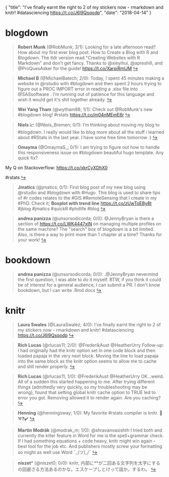 {
  "title": "I’ve finally earnt the right to 2 of my stickers now - rmarkdown and knitr! #datasciencing https://t.co/J6l9Qsqodp",
  "date": "2018-04-14"
}

# blogdown

> **Robert Munk** (@RobMunk; 3/1): Looking for a late afternoon read? How about my first ever blog post: How to Create a Blog with R and Blogdown. The tldr version read "Creating Websites with R Markdown" and don't get fancy. Thanks to @xieyihui, @apreshill, and @ProQuesAsker for the guide!
https://t.co/XarpiRmlJM  [&#8618;](https://twitter.com/xieyihui/status/984905899402723329)

<!-- -->


> **Michael B** (@MichaelBatech; 2/0): Today, I spent 45 minutes making a website in @rstudio  with #blogdown  and then spent 2 hours trying to figure out a PROC IMPORT error in reading a .xlsx file into @SASsoftware . I'm running out of patience for this language and wish it would get it's shit together already.  [&#8618;](https://twitter.com/xieyihui/status/984768735612456960)

<!-- -->


> **Wei Yang Tham** (@wytham88; 1/1): Check out @RobMunk's new #blogdown blog! #rstats https://t.co/m04nMEmE6r  [&#8618;](https://twitter.com/xieyihui/status/984912275873071104)

<!-- -->


> **Niels  📈** (@Niels_Bremen; 0/1): I’m thinking about moving my blog to #blogdown. I really would like to blog more about all the stuff i learned about #RStats in the last year. 
I have some free time tomorrow :)  [&#8618;](https://twitter.com/xieyihui/status/984860243283922946)

<!-- -->


> **Omayma** (@OmaymaS_; 0/1): I am trying to figure out how to handle this responsiveness issue on #blogdown beautiful hugo template. Any quick fix? 
>
My Q on Stackoverflow: https://t.co/xkrCyXDhX0
>
#rstats  [&#8618;](https://twitter.com/xieyihui/status/984845708120518656)

<!-- -->


> **Jmatics** (@jmatics; 0/1): First blog post of my new blog using @rstudio and #blogdown with #Hugo. This blog is used to share tips of #r codes relates to the #GIS #RemoteSensing that I create in my #PhD. 
Check it;
**Boxplot with trend line**
https://t.co/zUwToEBy8t
#jblog #jmatics #quickR #phdlife #blog  [&#8618;](https://twitter.com/xieyihui/status/984841714429984768)

<!-- -->


> **andrea panizza** (@unsorsodicorda; 0/0): @JennyBryan is there a section of https://t.co/LWK4447xlN on managing multiple profiles on the same machine? The "search" box of blogdown is a bit limited. Also, is there a way to print more than 1 chapter at a time? Thanks for your work!  [&#8618;](https://twitter.com/xieyihui/status/984716586505375744)

<!-- -->


# bookdown

> **andrea panizza** (@unsorsodicorda; 0/0): .@JennyBryan nevermind the first question, I was able to do it myself. BTW, if you think it could be of interest for a general audience, I can submit a PR. I don't know bookdown, but I can write .Rmd docs  [&#8618;](https://twitter.com/xieyihui/status/984787149118738432)

<!-- -->


# knitr

> **Laura Swales** (@LauraSwalez; 4/0): I’ve finally earnt the right to 2 of my stickers now - rmarkdown and knitr! #datasciencing https://t.co/J6l9Qsqodp  [&#8618;](https://twitter.com/xieyihui/status/984814689916989446)

<!-- -->


> **Rich Lucas** (@rlucas11; 2/0): @FrederikAust @HeatherUrry Follow-up: I had originally had the knitr option set in one code block and then loaded papaja in the very next block. Moving the line to load papaja into the same block as the knitr option seems to allow me to cache and still render properly.  [&#8618;](https://twitter.com/xieyihui/status/984725093933821952)

<!-- -->


> **Rich Lucas** (@rlucas11; 1/0): @FrederikAust @HeatherUrry OK...weird. All of a sudden this started happening to me. After trying different things (admittedly very quickly, so my troubleshooting may be wrong), found that setting global knitr cache option to TRUE led to error you got. Removing allowed it to render again. Are you caching?  [&#8618;](https://twitter.com/xieyihui/status/984724390540652544)

<!-- -->


> **Henning** (@henningsway; 1/0): My favorite #rstats compiler is knitr. 📝⚒️❓✔️  [&#8618;](https://twitter.com/xieyihui/status/984672490764034048)

<!-- -->


> **Martin Modrák** (@modrak_m; 1/0): @shravanvasishth I tried both and currently the killer feature in Word for me is the spell+grammar check. If I had something equations + code heavy, knitr might win again - best tool for the job etc. And publishers mostly screw your formatting so might as well use Word ¯\_(ツ)_/¯  [&#8618;](https://twitter.com/xieyihui/status/984662820980748289)

<!-- -->


> **niszet*** (@niszet0; 0/0): knitr, 内部に**が二回ある文字列を太字にするの回避さる方法あるのかな。エスケープしとけって話か。するわ。  [&#8618;](https://twitter.com/xieyihui/status/984648867688804352)

<!-- -->


